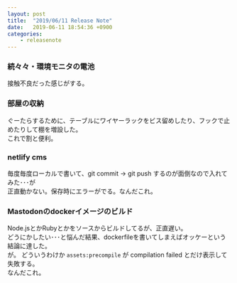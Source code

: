 ```yaml
---
layout: post
title:  "2019/06/11 Release Note"
date:   2019-06-11 18:54:36 +0900
categories:
    - releasenote
---
```

### 続々々・環境モニタの電池

接触不良だった感じがする。

### 部屋の収納

ぐーたらするために、テーブルにワイヤーラックをビス留めしたり、フックで止めたりして棚を増設した。  
これで割と便利。

### netlify cms

毎度毎度ローカルで書いて、git commit -> git push するのが面倒なので入れてみた･･･が  
正直動かない。保存時にエラーがでる。なんだこれ。

### Mastodonのdockerイメージのビルド

Node.jsとかRubyとかをソースからビルドしてるが、正直遅い。  
どうにかしたい･･･と悩んだ結果、dockerfileを書いてしまえばオッケーという結論に達した。  
が。 どういうわけか `assets:precompile` が compilation failed とだけ表示して失敗する。  
なんだこれ。

